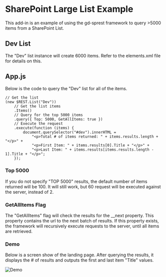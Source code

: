 ﻿# SharePoint Large List Example
This add-in is an example of using the gd-sprest framework to query >5000 items from a SharePoint List.

## Dev List
The "Dev" list instance will create 6000 items. Refer to the elements.xml file for details on this.

## App.js
Below is the code to query the "Dev" list for all of the items.
```
// Get the list
(new $REST.List("Dev"))
    // Get the list items
    .Items()
    // Query for the top 5000 items
    .query({ Top: 5000, GetAllItems: true })
    // Execute the request
    .execute(function (items) {
        document.querySelector("#dev").innerHTML =
            "<p>Total # of items returned: " + items.results.length + "</p>" +
            "<p>First Item: " + items.results[0].Title + "</p>" +
            "<p>Last Item: " + items.results[items.results.length - 1].Title + "</p>";
    });
```

### Top 5000
If you do not specify "TOP 5000" results, the default number of items returned will be 100. It will still work, but 60 request will be executed against the server, instead of 2.

### GetAllItems Flag
The "GetAllItems" flag will check the results for the __next property. This property contains the url to the next batch of results. If this property exists, the framework will recursively execute requests to the server, until all items are retrieved.

### Demo
Below is a screen show of the landing page. After querying the results, it displays the # of results and outputs the first and last item "Title" values.

![Demo](https://raw.githubusercontent.com/gunjandatta/sprest-large-list/master/images/demo.png)